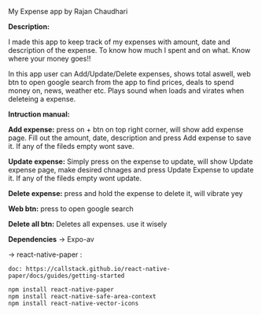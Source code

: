 My Expense app by Rajan Chaudhari

**Description:**

I made this app to keep track of my expenses with amount, date and description of the expense. To know how much I spent and on what. Know where your money goes!!

In this app user can Add/Update/Delete expenses, shows total aswell, web btn to open google search from the app to find prices, deals to spend money on, news, weather etc. 
Plays sound when loads and virates when deleteing a expense.

**Intruction manual:**

**Add expense:** press on + btn on top right corner, will show add expense page. Fill out the amount, date, description and press Add expense to save it. If any of the fileds empty wont save.

**Update expense:** Simply press on the expense to update, will show Update expense page, make desired chnages and press Update Expense to update it. If any of the fileds empty wont update.

**Delete expense:** press and hold the expense to delete it, will vibrate yey

**Web btn:** press to open google search

**Delete all btn:** Deletes all expenses. use it wisely

**Dependencies**
-> Expo-av

-> react-native-paper :

    doc: https://callstack.github.io/react-native-paper/docs/guides/getting-started
    
    npm install react-native-paper
    npm install react-native-safe-area-context
    npm install react-native-vector-icons

